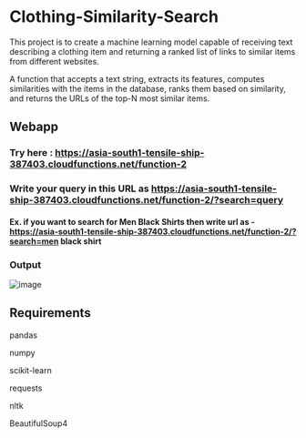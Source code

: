 # Clothing-Similarity-Search
This project is to create a machine learning model capable of receiving text describing a clothing item and returning a ranked list of links to similar items from different websites.

A function that accepts a text string, extracts its features, computes similarities with the items in the database, ranks them based on similarity, and returns the URLs of the top-N most similar items.


## Webapp
### Try here : https://asia-south1-tensile-ship-387403.cloudfunctions.net/function-2

### Write your query in this URL as https://asia-south1-tensile-ship-387403.cloudfunctions.net/function-2/?search=query
#### Ex. if you want to search for Men Black Shirts then write url as - https://asia-south1-tensile-ship-387403.cloudfunctions.net/function-2/?search=men black shirt
### Output
  ![image](https://github.com/nilaylilawala/Clothing-Similarity-Search/assets/91961900/f24124ac-1a1b-4078-8789-7e20b63b1c19)



## Requirements
pandas

numpy

scikit-learn

requests

nltk

BeautifulSoup4
